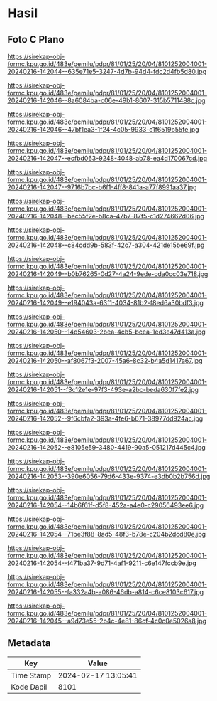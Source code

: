 # Hasil

## Foto C Plano

https://sirekap-obj-formc.kpu.go.id/483e/pemilu/pdpr/81/01/25/20/04/8101252004001-20240216-142044--635e71e5-3247-4d7b-94d4-fdc2d4fb5d80.jpg

https://sirekap-obj-formc.kpu.go.id/483e/pemilu/pdpr/81/01/25/20/04/8101252004001-20240216-142046--8a6084ba-c06e-49b1-8607-315b5711488c.jpg

https://sirekap-obj-formc.kpu.go.id/483e/pemilu/pdpr/81/01/25/20/04/8101252004001-20240216-142046--47bf1ea3-1f24-4c05-9933-c1f6519b55fe.jpg

https://sirekap-obj-formc.kpu.go.id/483e/pemilu/pdpr/81/01/25/20/04/8101252004001-20240216-142047--ecfbd063-9248-4048-ab78-ea4d170067cd.jpg

https://sirekap-obj-formc.kpu.go.id/483e/pemilu/pdpr/81/01/25/20/04/8101252004001-20240216-142047--9716b7bc-b6f1-4ff8-841a-a77f8991aa37.jpg

https://sirekap-obj-formc.kpu.go.id/483e/pemilu/pdpr/81/01/25/20/04/8101252004001-20240216-142048--bec55f2e-b8ca-47b7-87f5-c1d274662d06.jpg

https://sirekap-obj-formc.kpu.go.id/483e/pemilu/pdpr/81/01/25/20/04/8101252004001-20240216-142048--c84cdd9b-583f-42c7-a304-421de15be69f.jpg

https://sirekap-obj-formc.kpu.go.id/483e/pemilu/pdpr/81/01/25/20/04/8101252004001-20240216-142049--b0b76265-0d27-4a24-9ede-cda0cc03e718.jpg

https://sirekap-obj-formc.kpu.go.id/483e/pemilu/pdpr/81/01/25/20/04/8101252004001-20240216-142049--e194043a-63f1-4034-81b2-f8ed6a30bdf3.jpg

https://sirekap-obj-formc.kpu.go.id/483e/pemilu/pdpr/81/01/25/20/04/8101252004001-20240216-142050--14d54603-2bea-4cb5-bcea-1ed3e47d413a.jpg

https://sirekap-obj-formc.kpu.go.id/483e/pemilu/pdpr/81/01/25/20/04/8101252004001-20240216-142050--af8067f3-2007-45a6-8c32-b4a5d1417a67.jpg

https://sirekap-obj-formc.kpu.go.id/483e/pemilu/pdpr/81/01/25/20/04/8101252004001-20240216-142051--f3c12e1e-97f3-493e-a2bc-beda630f7fe2.jpg

https://sirekap-obj-formc.kpu.go.id/483e/pemilu/pdpr/81/01/25/20/04/8101252004001-20240216-142052--9f6cbfa2-393a-4fe6-b671-38977dd924ac.jpg

https://sirekap-obj-formc.kpu.go.id/483e/pemilu/pdpr/81/01/25/20/04/8101252004001-20240216-142052--e8105e59-3480-4419-90a5-051217d445c4.jpg

https://sirekap-obj-formc.kpu.go.id/483e/pemilu/pdpr/81/01/25/20/04/8101252004001-20240216-142053--390e6056-79d6-433e-9374-e3db0b2b756d.jpg

https://sirekap-obj-formc.kpu.go.id/483e/pemilu/pdpr/81/01/25/20/04/8101252004001-20240216-142054--14b6f61f-d5f8-452a-a4e0-c29056493ee6.jpg

https://sirekap-obj-formc.kpu.go.id/483e/pemilu/pdpr/81/01/25/20/04/8101252004001-20240216-142054--71be3f88-8ad5-48f3-b78e-c204b2dcd80e.jpg

https://sirekap-obj-formc.kpu.go.id/483e/pemilu/pdpr/81/01/25/20/04/8101252004001-20240216-142054--f471ba37-9d71-4af1-9211-c6e147fccb9e.jpg

https://sirekap-obj-formc.kpu.go.id/483e/pemilu/pdpr/81/01/25/20/04/8101252004001-20240216-142055--fa332a4b-a086-46db-a814-c6ce8103c617.jpg

https://sirekap-obj-formc.kpu.go.id/483e/pemilu/pdpr/81/01/25/20/04/8101252004001-20240216-142045--a9d73e55-2b4c-4e81-86cf-4c0c0e5026a8.jpg


## Metadata

| Key        | Value               |
| ---------- | ------------------- |
| Time Stamp | 2024-02-17 13:05:41 |
| Kode Dapil | 8101                |



